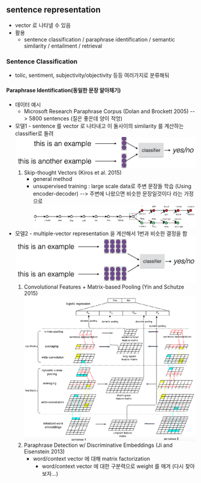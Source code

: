 ## sentence representation
* vector 로 나타낼 수 있음
* 활용
	* sentence classification / paraphrase identification / semantic similarity / entailment / retrieval

### Sentence Classification
* tolic, sentiment, subjectivity/objectivity 등등 여러가지로 분류해둬

#### Paraphrase Identification(동일한 문장 알아채기)
* 데이터 예시
	* Microsoft Research Paraphrase Corpus (Dolan and Brockett 2005) --> 5800 sentences (질은 좋은데 양이 적엉)
* 모델1 - sentence 를 vector 로 나타내고 이 둘사이의 similarity 를 계산하는 classifier로 돌려
	![PI](images/7_2.png "PI")
	1. Skip-thought Vectors (Kiros et al. 2015)
		* general method
		* unsupervised training : large scale data로 주변 문장들 학습 (Using encoder-decoder)
		  --> 주변에 나왔으면 비슷한 문장일것이다 라는 가정으로
		![Skip-thought](images/7_1.png "Skip-thought")
* 모델2 - multiple-vector representation 을 계산해서 1번과 비슷한 결정을 함
	![PI2](images/7_3.png "PI2")
	1.  Convolutional Features + Matrix-based Pooling (Yin and Schutze 2015)
		![PI2_e](images/7_4.png "PI2_e")
	2. Paraphrase Detection w/ Discriminative Embeddings (Ji and Eisenstein 2013)
		* word/context vector 에 대해 matrix factorization
			* word/context vector 에 대한 구분력으로 weight 를 매겨
		(다시 찾아보자...)	
